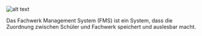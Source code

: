 ![alt text](https://github.com/Verox001/FMS/blob/main/Logo.png?raw=true)

Das Fachwerk Management System (FMS) ist ein System, dass die Zuordnung zwischen Schüler und Fachwerk speichert und auslesbar macht.

